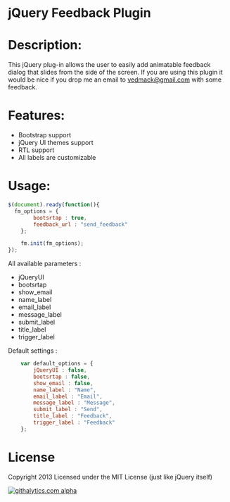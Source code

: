 jQuery Feedback Plugin
===========

Description:
=====

This jQuery plug-in allows the user to easily add animatable feedback dialog that slides from the side of the screen.
If you are using this plugin it would be nice if you drop me an email to vedmack@gmail.com with some feedback.


Features:
=====

  - Bootstrap support 
  - jQuery UI themes support
  - RTL support
  - All labels are customizable


Usage:
=====

```javascript
$(document).ready(function(){
  fm_options = {
		bootsrtap : true,
		feedback_url : "send_feedback"
	};

	fm.init(fm_options);
});
```

All available parameters :

* jQueryUI
* bootsrtap
* show_email
* name_label
* email_label
* message_label
* submit_label
* title_label
* trigger_label

Default settings :

```javascript
	var default_options = {
		jQueryUI : false,
		bootsrtap : false,
		show_email : false,
		name_label : "Name",
		email_label : "Email",
		message_label : "Message",
		submit_label : "Send",
		title_label : "Feedback",
		trigger_label : "Feedback"
	};
```

License
=====

Copyright 2013
Licensed under the MIT License (just like jQuery itself)



[![githalytics.com alpha](https://cruel-carlota.pagodabox.com/b6da00ccf307b6c278c41ba942e9af7c "githalytics.com")](http://githalytics.com/vedmack/feedback_me)

